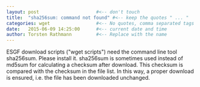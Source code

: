 ```yaml
---
layout: post                     #<-- don't touch
title:  "sha256sum: command not found" #<-- keep the quotes " ... "
categories: wget                 #<-- No quotes, comma separated tags
date:   2015-06-09 14:25:00      #<-- current date and time
author: Torsten Rathmann         #<-- Replace with the name
---
```


ESGF download scripts ("wget scripts") need the command line tool sha256sum. Please install it. sha256sum is sometimes used instead of md5sum for calculating a checksum after download. This checksum is compared with the checksum in the file list. In this way, a proper download is ensured, i.e. the file has been downloaded unchanged.


